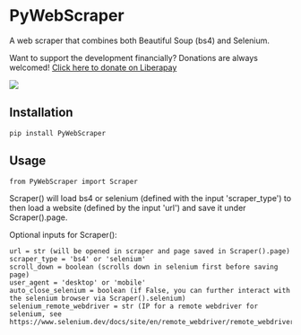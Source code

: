 # PyWebScraper
A web scraper that combines both Beautiful Soup (bs4) and Selenium.

Want to support the development financially? Donations are always welcomed! 
[Click here to donate on Liberapay](https://liberapay.com/marcoEDU)

[<img src="http://img.shields.io/liberapay/receives/marcoEDU.svg?logo=liberapay">](https://liberapay.com/marcoEDU)

## Installation

```
pip install PyWebScraper
```

## Usage

```
from PyWebScraper import Scraper
```

Scraper() will load bs4 or selenium (defined with the input 'scraper_type') to then load a website (defined by the input 'url') and save it under Scraper().page.

Optional inputs for Scraper():
```
url = str (will be opened in scraper and page saved in Scraper().page)
scraper_type = 'bs4' or 'selenium'
scroll_down = boolean (scrolls down in selenium first before saving page)
user_agent = 'desktop' or 'mobile'
auto_close_selenium = boolean (if False, you can further interact with the selenium browser via Scraper().selenium)
selenium_remote_webdriver = str (IP for a remote webdriver for selenium, see https://www.selenium.dev/docs/site/en/remote_webdriver/remote_webdriver_client/)
```

